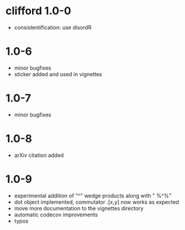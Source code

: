 # clifford 1.0-0

- consistentification: use disordR

# 1.0-6

- minor bugfixes
- sticker added and used in vignettes

# 1.0-7

- minor bugfixes

# 1.0-8

- arXiv citation added


# 1.0-9

- experimental addition of "^" wedge products along with " %^%"
- dot object implemented, commutator .[x,y] now works as expected
- move more documentation to the vignettes directory
- automatic codecov improvements
- typos